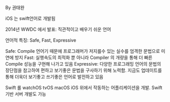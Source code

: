 By 권태완

iOS 는 swift언어로 개발됨

2014년 WWDC 에서 발표: 직관적이고 배우기 쉬운 언어

언어적 특징: Safe, Fast, Expressive

Safe: Compile 언어기 때문에 프로그래머가 저지를수 있는 실수를 엄격한 문법으로 미연에 방지
Fast: 실행속도의 최적화 뿐 아니라 Compiler 의 개량을 통해 더 빠른 Compile 성능을 구현해 나가고 있음
Expressive: 다양한 프로그래밍 언어의 문법의 장단점을 참고하여 편하고 보기좋은 문법을 구사하기 위해 노력함. 지금도 업데이트를 통해 더욱더 보기좋고 쓰기좋은 언어로 발전하고 있음

Swift 롤 watchOS tvOS macOS iOS 위에서 작동하는 어플리케이션을 개발.
Swift 기반 서버 개발도 가능
 